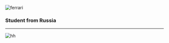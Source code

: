![ferrari](http://www.thomas5000.hu/pilot_2014/ferrari_14.png)

### Student from Russia
-------------------------
![hh](https://img.shield.io/badge/-hh)


